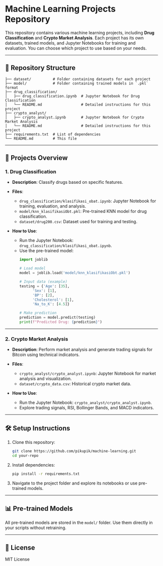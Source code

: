 # Machine Learning Projects Repository

This repository contains various machine learning projects, including **Drug Classification** and **Crypto Market Analysis**. Each project has its own datasets, trained models, and Jupyter Notebooks for training and evaluation. You can choose which project to use based on your needs.

---

## 📂 Repository Structure

```
├── dataset/          # Folder containing datasets for each project
├── model/            # Folder containing trained models in `.pkl` format
├── drug_classification/  
│   ├── drug_classification.ipynb  # Jupyter Notebook for Drug Classification
│   └── README.md                  # Detailed instructions for this project
├── crypto_analyst/
│   ├── crypto_analyst.ipynb       # Jupyter Notebook for Crypto Market Analysis
│   └── README.md                  # Detailed instructions for this project
├── requirements.txt  # List of dependencies
└── README.md         # This file
```

---

## 🚀 Projects Overview

### 1. **Drug Classification**
- **Description**: Classify drugs based on specific features.
- **Files**:
  - `drug_classification/klasifikasi_obat.ipynb`: Jupyter Notebook for training, evaluation, and analysis.
  - `model/knn_klasifikasiObt.pkl`: Pre-trained KNN model for drug classification.
  - `dataset/drug200.csv`: Dataset used for training and testing.

- **How to Use**:
  - Run the Jupyter Notebook: `drug_classification/klasifikasi_obat.ipynb`.
  - Use the pre-trained model:
    ```python
    import joblib

    # Load model
    model = joblib.load('model/knn_klasifikasiObt.pkl')

    # Input data (example)
    testing = {'Age': [35],
          'Sex': [1],
          'BP': [2],
          'Cholesterol': [1],
          'Na_to_K': [4.5]}

    # Make prediction
    prediction = model.predict(testing)
    print(f"Predicted Drug: {prediction}")
    ```

---

### 2. **Crypto Market Analysis**
- **Description**: Perform market analysis and generate trading signals for Bitcoin using technical indicators.
- **Files**:
  - `crypto_analyst/crypto_analyst.ipynb`: Jupyter Notebook for market analysis and visualization.
  - `dataset/crypto_data.csv`: Historical crypto market data.

- **How to Use**:
  - Run the Jupyter Notebook: `crypto_analyst/crypto_analyst.ipynb`.
  - Explore trading signals, RSI, Bollinger Bands, and MACD indicators.

---

## 🛠️ Setup Instructions

1. Clone this repository:
   ```bash
   git clone https://github.com/pikupik/machine-learning.git
   cd your-repo
   ```

2. Install dependencies:
   ```bash
   pip install -r requirements.txt
   ```

3. Navigate to the project folder and explore its notebooks or use pre-trained models.

---

## 📊 Pre-trained Models
All pre-trained models are stored in the `model/` folder. Use them directly in your scripts without retraining. 

---

## 📝 License
MIT License
